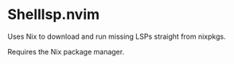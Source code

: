 # Shelllsp.nvim
Uses Nix to download and run missing LSPs straight from nixpkgs.

Requires the Nix package manager.
